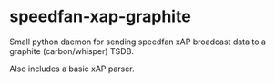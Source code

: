 # speedfan-xap-graphite

Small python daemon for sending speedfan xAP broadcast data to a graphite (carbon/whisper) TSDB.

Also includes a basic xAP parser.